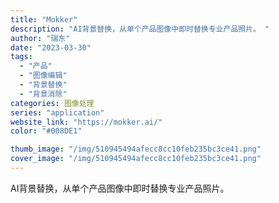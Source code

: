 ```yaml
---
title: "Mokker"
description: "AI背景替换，从单个产品图像中即时替换专业产品照片。 "
author: "瑞东"
date: "2023-03-30"
tags:
  - "产品"
  - "图像编辑"
  - "背景替换"
  - "背景消除"
categories: 图像处理
series: "application"
website_link: "https://mokker.ai/"
color: "#008DE1"

thumb_image: "/img/510945494afecc8cc10feb235bc3ce41.png"
cover_image: "/img/510945494afecc8cc10feb235bc3ce41.png"
---
```


AI背景替换，从单个产品图像中即时替换专业产品照片。 